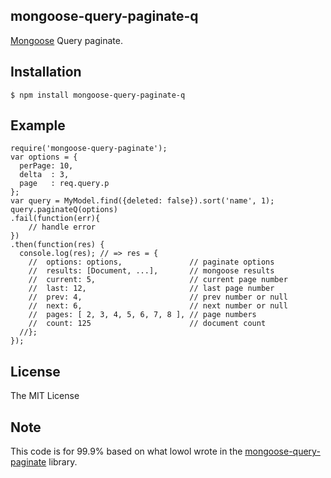 ## mongoose-query-paginate-q

[Mongoose](https://github.com/LearnBoost/mongoose) Query paginate.

## Installation

    $ npm install mongoose-query-paginate-q

## Example

    require('mongoose-query-paginate');
    var options = {
      perPage: 10,
      delta  : 3,
      page   : req.query.p
    };
    var query = MyModel.find({deleted: false}).sort('name', 1);
    query.paginateQ(options)
    .fail(function(err){
        // handle error
    })
    .then(function(res) {
      console.log(res); // => res = {
        //  options: options,               // paginate options
        //  results: [Document, ...],       // mongoose results
        //  current: 5,                     // current page number
        //  last: 12,                       // last page number
        //  prev: 4,                        // prev number or null
        //  next: 6,                        // next number or null
        //  pages: [ 2, 3, 4, 5, 6, 7, 8 ], // page numbers
        //  count: 125                      // document count
      //};
    });

## License

The MIT License

## Note

This code is for 99.9% based on what lowol wrote in the [mongoose-query-paginate](https://github.com/lowol/mongoose-query-paginate) library.
